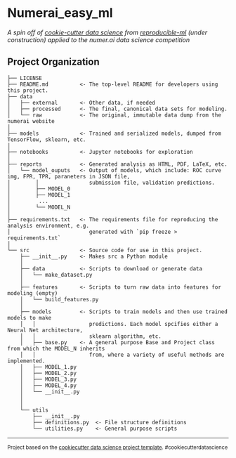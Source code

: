 # Numerai_easy_ml

_A spin off of [cookie-cutter data science](https://github.com/drivendata/cookiecutter-data-science) from [reproducible-ml](https://github.com/carlomazzaferro/reproducible-ml) (under construction) applied to the numer.ai data science competition_

Project Organization
--------------------

    ├── LICENSE
    ├── README.md          <- The top-level README for developers using this project.
    ├── data
    │   ├── external       <- Other data, if needed
    │   ├── processed      <- The final, canonical data sets for modeling.
    │   └── raw            <- The original, immutable data dump from the numerai website
    │
    ├── models             <- Trained and serialized models, dumped from TensorFlow, sklearn, etc.
    │
    ├── notebooks          <- Jupyter notebooks for exploration
    │
    ├── reports            <- Generated analysis as HTML, PDF, LaTeX, etc.
    │   └── model_ouputs   <- Output of models, which include: ROC curve img, FPR, TPR, paraneters in JSON file,
    │        │                submission file, validation predictions.
    │        ├── MODEL_0
    │        ├── MODEL_1
    │         ...
    │        └── MODEL_N
    │
    ├── requirements.txt   <- The requirements file for reproducing the analysis environment, e.g.
    │                         generated with `pip freeze > requirements.txt`
    │
    └── src                <- Source code for use in this project.
        ├── __init__.py    <- Makes src a Python module
        │
        ├── data           <- Scripts to download or generate data
        │   └── make_dataset.py
        │
        ├── features       <- Scripts to turn raw data into features for modeling (empty)
        │   └── build_features.py
        │
        ├── models         <- Scripts to train models and then use trained models to make
        │   │                 predictions. Each model spcifies either a Neural Net architecture,
        │   │                 sklearn algorithm, etc.
        │   ├── base.py    <- A general purpose Base and Project class from which the MODEL_N inherits
        │   │                 from, where a variety of useful methods are implemented.
        │   ├── MODEL_1.py
        │   ├── MODEL_2.py
        │   ├── MODEL_3.py
        │   ├── MODEL_4.py
        │   └── __init__.py 
        │     
        │
        └── utils
            ├── __init__.py 
            ├── definitions.py  <- File structure definitions
            └── utilities.py    <- General purpose scripts
    



--------

<p><small>Project based on the <a target="_blank" href="https://drivendata.github.io/cookiecutter-data-science/">cookiecutter data science project template</a>. #cookiecutterdatascience</small></p>

